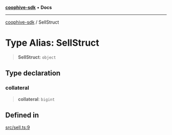[**coophive-sdk**](../README.md) • **Docs**

***

[coophive-sdk](../globals.md) / SellStruct

# Type Alias: SellStruct

> **SellStruct**: `object`

## Type declaration

### collateral

> **collateral**: `bigint`

## Defined in

[src/sell.ts:9](https://github.com/CoopHive/coophive-sdk/blob/0566794b0d4e977b07da040496c8b6dca5eb89e3/src/sell.ts#L9)
